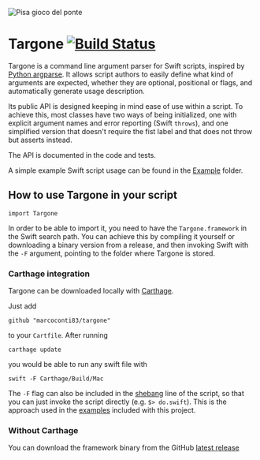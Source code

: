 ![Pisa gioco del ponte](https://upload.wikimedia.org/wikipedia/commons/thumb/d/d5/Pisa_GiocoPonte_29061935.jpg/800px-Pisa_GiocoPonte_29061935.jpg)
# Targone [![Build Status](https://travis-ci.org/marcoconti83/targone.svg?branch=master)](https://travis-ci.org/marcoconti83/targone)

Targone is a command line argument parser for Swift scripts, inspired by [Python argparse](https://docs.python.org/2/library/argparse.html). It allows script authors to easily define what kind of arguments are expected, whether they are optional, positional or flags, and automatically generate usage description.

Its public API is designed keeping in mind ease of use within a script. To achieve this, most classes have two ways of being initialized, one with explicit argument names and error reporting (Swift `throws`), and one simplified version that doesn't require the fist label and that does not throw but asserts instead.

The API is documented in the code and tests.

A simple example Swift script usage can be found in the [Example](https://github.com/marcoconti83/targone/tree/master/Examples) folder.

## How to use Targone in your script

```import Targone```

In order to be able to import it, you need to have the `Targone.framework` in the Swift search path. You can achieve this by compiling it yourself or downloading a binary version from a release, and then invoking Swift with the `-F` argument, pointing to the folder where Targone is stored.

### Carthage integration
Targone can be downloaded locally with [Carthage](https://github.com/Carthage/Carthage). 

Just add 

```github "marcoconti83/targone"```

to your `Cartfile`. After running

```carthage update```

you would be able to run any swift file with

```swift -F Carthage/Build/Mac```

The `-F` flag can also be included in the [shebang](https://en.wikipedia.org/wiki/Shebang_%28Unix%29) line of the script, so that you can just invoke the script directly (e.g. ```$> do.swift```). This is the approach used in the [examples](https://github.com/marcoconti83/targone/tree/master/Examples) included with this project.

### Without Carthage
You can download the framework binary from the GitHub [latest release](https://github.com/marcoconti83/targone/releases/latest)

